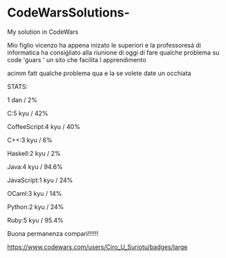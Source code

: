 # CodeWarsSolutions-
My solution in CodeWars

Mio figlio vicenzo ha appena inizato le superiori e la professoresá di informatica ha consigliato alla riunione di oggi di fare qualche problema su code 'guars ' un sito che facilita l apprendimento

acimm fatt qualche problema qua e la se volete date un occhiata

STATS: 

1 dan / 2%

C:5 kyu / 42%

CoffeeScript:4 kyu / 40%

C++:3 kyu / 6%

Haskell:2 kyu / 2%

Java:4 kyu / 94.6%

JavaScript:1 kyu / 24%

OCaml:3 kyu / 14%

Python:2 kyu / 24%

Ruby:5 kyu / 95.4%


Buona permanenza compari!!!!!!

https://www.codewars.com/users/Ciro_U_Suriotu/badges/large
